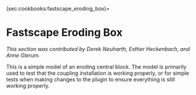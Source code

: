 (sec:cookbooks:fastscape_eroding_box)=
# Fastscape Eroding Box

*This section was contributed by Derek Neuharth, Esther Heckenbach, and Anne Glerum.*

This is a simple model of an eroding central block. The model is primarily used to test that the coupling installation is working properly, or for simple tests when making changes to the plugin to ensure everything is still working properly.
